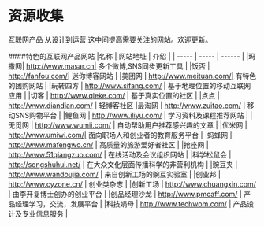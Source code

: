 资源收集
================

互联网产品 从设计到运营  这中间提高需要关注的网站。欢迎更新。


####特色的互联网产品网站
|名称 | 网站地址 | 介绍 | 
| ----- | ----- | ------ |
|玛撒网| http://www.masar.cn| 多个微博,SNS同步更新工具 |
|饭否 | http://fanfou.com/| 迷你博客网站 |
|美团网 | http://www.meituan.com/| 有特色的团购网站 |
|玩转四方 | http://www.sifang.com/ | 基于地理位置的移动互联网应用 |
|切客 | http://www.qieke.com/ | 基于真实位置的社区 |
|点点 | http://www.diandian.com/ | 轻博客社区
|最淘网 | http://www.zuitao.com/ | 移动SNS购物平台 |
|鲤鱼网 | http://www.iliyu.com/ | 学习资料及课程推荐网站 |
|无觅网 | http://www.wumii.com/ | 自动帮助用户推荐感兴趣的文章 |
|优米网 | http://www.umiwi.com/| 面向职场人和创业者的教育服务平台 |
|蚂蜂网 | http://www.mafengwo.cn/ | 高质量的旅游爱好者社区 |
|抢座网 | http://www.51qiangzuo.com/ | 在线活动及会议组织网站 |
|科学松鼠会 | http://songshuhui.net/ | 在大众文化层面传播科学的非营利机构 |
|豌豆夹 | http://www.wandoujia.com/ | 来自创新工场的豌豆实验室 |
|创业邦 | http://www.cyzone.cn/ | 创业类杂志 |
|创新工场 | http://www.chuangxin.com/ | 由李开复博士创办的创业平台 |
|创品经理沙龙 | http://www.pmcaff.com/ | 产品经理学习，交流，发展平台 |
|科技娲母 | http://www.techwom.com/ | 产品设计及专业信息服务 |







